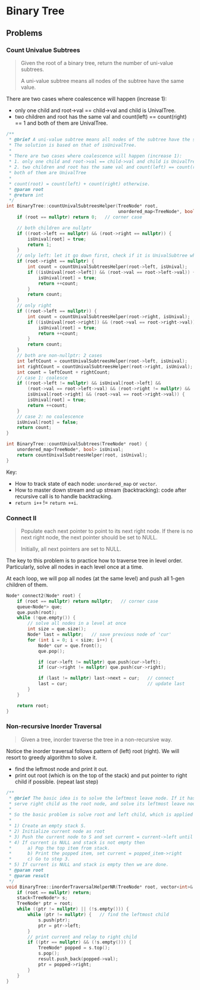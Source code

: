 # Binary Tree

## Problems

### Count Univalue Subtrees

> Given the root of a binary tree, return the number of uni-value subtrees.
>
> A uni-value subtree means all nodes of the subtree have the same value.

There are two cases where coalescence will happen (increase 1):

- only one child and root->val == child->val and child is UnivalTree.
- two children and root has the same val and count(left) == count(right) == 1 and both of them are UnivalTree.

```c++
/**
 * @brief A uni-value subtree means all nodes of the subtree have the same value.
 * The solution is based on that of isUnivalTree.
 *
 * There are two cases where coalescence will happen (increase 1):
 * 1. only one child and root->val == child->val and child is UnivalTree
 * 2. two children and root has the same val and count(left) == count(right) == 1 and
 * both of them are UnivalTree
 *
 * count(root) = count(left) + count(right) otherwise.
 * @param root
 * @return int
 */
int BinaryTree::countUnivalSubtreesHelper(TreeNode* root,
                                          unordered_map<TreeNode*, bool>& isUnival) {
    if (root == nullptr) return 0;   // corner case

    // both children are nullptr
    if ((root->left == nullptr) && (root->right == nullptr)) {
        isUnival[root] = true;
        return 1;
    }
    // only left: let it go down first, check if it is UnivalSubtree when backtracking
    if (root->right == nullptr) {
        int count = countUnivalSubtreesHelper(root->left, isUnival);   // go down first
        if ((isUnival[root->left]) && (root->val == root->left->val)) {
            isUnival[root] = true;
            return ++count;
        }
        return count;
    }
    // only right
    if ((root->left == nullptr)) {
        int count = countUnivalSubtreesHelper(root->right, isUnival);
        if ((isUnival[root->right]) && (root->val == root->right->val)) {
            isUnival[root] = true;
            return ++count;
        }
        return count;
    }
    // both are non-nullptr: 2 cases
    int leftCount = countUnivalSubtreesHelper(root->left, isUnival);
    int rightCount = countUnivalSubtreesHelper(root->right, isUnival);
    int count = leftCount + rightCount;
    // case 1: coalesce
    if ((root->left != nullptr) && isUnival[root->left] &&
        (root->val == root->left->val) && (root->right != nullptr) &&
        isUnival[root->right] && (root->val == root->right->val)) {
        isUnival[root] = true;
        return ++count;
    }
    // case 2: no coalescence
    isUnival[root] = false;
    return count;
}

int BinaryTree::countUnivalSubtrees(TreeNode* root) {
    unordered_map<TreeNode*, bool> isUnival;
    return countUnivalSubtreesHelper(root, isUnival);
}
```

Key:

- How to track state of each node: `unordered_map` or `vector`.
- How to master down stream and up stream (backtracking): code after recursive call is to handle backtracking.
- `return i++` != `return ++i`.

### Connect II

> Populate each next pointer to point to its next right node. If there is no next right node, the next pointer should be set to NULL.
>
> Initially, all next pointers are set to NULL.

The key to this problem is to practice how to traverse tree in level order. Particularly, solve all nodes in each level once at a time.

At each loop, we will pop all nodes (at the same level) and push all 1-gen children of them.

```c++
Node* connect2(Node* root) {
    if (root == nullptr) return nullptr;   // corner case
    queue<Node*> que;
    que.push(root);
    while (!que.empty()) {
        // solve all nodes in a level at once
        int size = que.size();
        Node* last = nullptr;   // save previous node of 'cur'
        for (int i = 0; i < size; i++) {
            Node* cur = que.front();
            que.pop();

            if (cur->left != nullptr) que.push(cur->left);
            if (cur->right != nullptr) que.push(cur->right);

            if (last != nullptr) last->next = cur;   // connect
            last = cur;                              // update last
        }
    }

    return root;
}
```

### Non-recursive Inorder Traversal

> Given a tree, inorder traverse the tree in a non-recursive way.

Notice the inorder traversal follows pattern of (left) root (right). We will resort to greedy algorithm to solve it.

- find the leftmost node and print it out.
- print out root (which is on the top of the stack) and put pointer to right child if possible. (repeat last step)

```c++
/**
 * @brief The basic idea is to solve the leftmost leave node. If it has right child,
 * serve right child as the root node, and solve its leftmost leave node.
 *
 * So the basic problem is solve root and left child, which is applied to any root node.
 *
 * 1) Create an empty stack S.
 * 2) Initialize current node as root
 * 3) Push the current node to S and set current = current->left until current is NULL
 * 4) If current is NULL and stack is not empty then
 *      a) Pop the top item from stack.
 *      b) Print the popped item, set current = popped_item->right
 *      c) Go to step 3.
 * 5) If current is NULL and stack is empty then we are done.
 * @param root
 * @param result
 */
void BinaryTree::inorderTraversalHelperNR(TreeNode* root, vector<int>& result) {
    if (root == nullptr) return;
    stack<TreeNode*> s;
    TreeNode* ptr = root;
    while ((ptr != nullptr) || (!s.empty())) {
        while (ptr != nullptr) {   // find the leftmost child
            s.push(ptr);
            ptr = ptr->left;
        }
        // print current and relay to right child
        if ((ptr == nullptr) && (!s.empty())) {
            TreeNode* popped = s.top();
            s.pop();
            result.push_back(popped->val);
            ptr = popped->right;
        }
    }
}
```